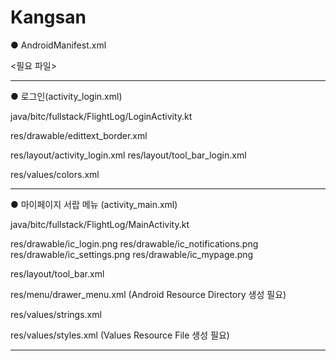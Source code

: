 # Kangsan



● AndroidManifest.xml


<필요 파일>


-------------------------------------------------------------------



● 로그인(activity_login.xml)


java/bitc/fullstack/FlightLog/LoginActivity.kt

res/drawable/edittext_border.xml

res/layout/activity_login.xml
res/layout/tool_bar_login.xml

res/values/colors.xml


-------------------------------------------------------------------




● 마이페이지 서랍 메뉴 (activity_main.xml)


java/bitc/fullstack/FlightLog/MainActivity.kt

res/drawable/ic_login.png
res/drawable/ic_notifications.png
res/drawable/ic_settings.png
res/drawable/ic_mypage.png

res/layout/tool_bar.xml


res/menu/drawer_menu.xml
(Android Resource Directory 생성 필요)

res/values/strings.xml

res/values/styles.xml
(Values Resource File 생성 필요)


-------------------------------------------------------------------
